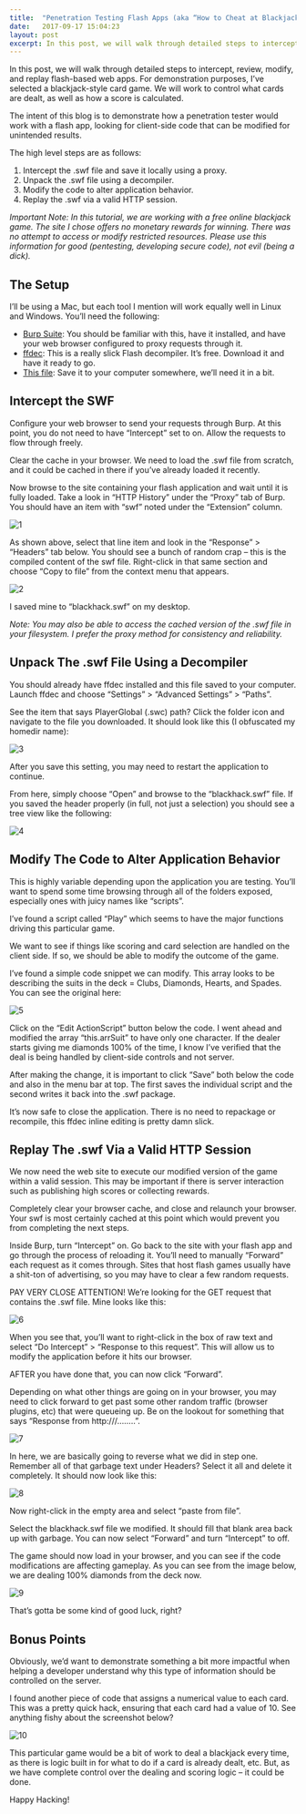 ```yaml
---
title:  "Penetration Testing Flash Apps (aka “How to Cheat at Blackjack”)"
date:   2017-09-17 15:04:23
layout: post
excerpt: In this post, we will walk through detailed steps to intercept, review, modify, and replay flash-based web apps. For demonstration purposes, I’ve selected a blackjack-style card game."
---
```

In this post, we will walk through detailed steps to intercept, review, modify, and replay flash-based web apps. For demonstration purposes, I’ve selected a blackjack-style card game. We will work to control what cards are dealt, as well as how a score is calculated.

The intent of this blog is to demonstrate how a penetration tester would work with a flash app, looking for client-side code that can be modified for unintended results.

The high level steps are as follows:

1. Intercept the .swf file and save it locally using a proxy.
2. Unpack the .swf file using a decompiler.
3. Modify the code to alter application behavior.
4. Replay the .swf via a valid HTTP session.

*Important Note: In this tutorial, we are working with a free online blackjack game. The site I chose offers no monetary rewards for winning. There was no attempt to access or modify restricted resources. Please use this information for good (pentesting, developing secure code), not evil (being a dick).*

## The Setup

I’ll be using a Mac, but each tool I mention will work equally well in Linux and Windows. You’ll need the following:

- [Burp Suite](https://portswigger.net/burp): You should be familiar with this, have it installed, and have your web browser configured to proxy requests through it.
- [ffdec](https://www.free-decompiler.com/flash/): This is a really slick Flash decompiler. It’s free. Download it and have it ready to go.
- [This file](https://fpdownload.macromedia.com/get/flashplayer/updaters/27/playerglobal27_0.swc): Save it to your computer somewhere, we’ll need it in a bit.

## Intercept the SWF

Configure your web browser to send your requests through Burp. At this point, you do not need to have “Intercept” set to on. Allow the requests to flow through freely.

Clear the cache in your browser. We need to load the .swf file from scratch, and it could be cached in there if you’ve already loaded it recently.

Now browse to the site containing your flash application and wait until it is fully loaded. Take a look in “HTTP History” under the “Proxy” tab of Burp. You should have an item with “swf” noted under the “Extension” column.

![1](/images/post-flash/1.png)

As shown above, select that line item and look in the “Response” > “Headers” tab below. You should see a bunch of random crap – this is the compiled content of the swf file. Right-click in that same section and choose “Copy to file” from the context menu that appears.

![2](/images/post-flash/2.png)

I saved mine to “blackhack.swf” on my desktop.

*Note: You may also be able to access the cached version of the .swf file in your filesystem. I prefer the  proxy method for consistency and reliability.*

## Unpack The .swf File Using a Decompiler

You should already have ffdec installed and this file saved to your computer. Launch ffdec and choose “Settings” > “Advanced Settings” > “Paths”.

See the item that says PlayerGlobal (.swc) path? Click the folder icon and navigate to the file you downloaded. It should look like this (I obfuscated my homedir name):

![3](/images/post-flash/3.png)

After you save this setting, you may need to restart the application to continue.

From here, simply choose “Open” and browse to the “blackhack.swf” file. If you saved the header properly (in full, not just a selection) you should see a tree view like the following:

![4](/images/post-flash/4.png)

## Modify The Code to Alter Application Behavior

This is highly variable depending upon the application you are testing. You’ll want to spend some time browsing through all of the folders exposed, especially ones with juicy names like “scripts”.

I’ve found a script called “Play” which seems to have the major functions driving this particular game.

We want to see if things like scoring and card selection are handled on the client side. If so, we should be able to modify the outcome of the game.

I’ve found a simple code snippet we can modify. This array looks to be describing the suits in the deck = Clubs, Diamonds, Hearts, and Spades. You can see the original here:

![5](/images/post-flash/5.png)

Click on the “Edit ActionScript” button below the code. I went ahead and modified the array “this.arrSuit” to have only one character. If the dealer starts giving me diamonds 100% of the time, I know I’ve verified that the deal is being handled by client-side controls and not server.

After making the change, it is important to click “Save” both below the code and also in the menu bar at top. The first saves the individual script and the second writes it back into the .swf package.

It’s now safe to close the application. There is no need to repackage or recompile, this ffdec inline editing is pretty damn slick.

## Replay The .swf Via a Valid HTTP Session

We now need the web site to execute our modified version of the game within a valid session. This may be important if there is server interaction such as publishing high scores or collecting rewards.

Completely clear your browser cache, and close and relaunch your browser. Your swf is most certainly cached at this point which would prevent you from completing the next steps.

Inside Burp, turn “Intercept” on. Go back to the site with your flash app and go through the process of reloading it. You’ll need to manually “Forward” each request as it comes through. Sites that host flash games usually have a shit-ton of advertising, so you may have to clear a few random requests.

PAY VERY CLOSE ATTENTION! We’re looking for the GET request that contains the .swf file. Mine looks like this:

![6](/images/post-flash/6.png)

When you see that, you’ll want to right-click in the box of raw text and select “Do Intercept” > “Response to this request”. This will allow us to modify the application before it hits our browser.

AFTER you have done that, you can now click “Forward”.

Depending on what other things are going on in your browser, you may need to click forward to get past some other random traffic (browser plugins, etc) that were queueing up. Be on the lookout for something that says “Response from http:///……..<your swf file>”.

![7](/images/post-flash/7.png)

In here, we are basically going to reverse what we did in step one. Remember all of that garbage text under Headers? Select it all and delete it completely. It should now look like this:

![8](/images/post-flash/8.png)

Now right-click in the empty area and select “paste from file”.

Select the blackhack.swf file we modified. It should fill that blank area back up with garbage. You can now select “Forward” and turn “Intercept” to off.

The game should now load in your browser, and you can see if the code modifications are affecting gameplay. As you can see from the image below, we are dealing 100% diamonds from the deck now.

![9](/images/post-flash/9.png)

That’s gotta be some kind of good luck, right?

## Bonus Points

Obviously, we’d want to demonstrate something a bit more impactful when helping a developer understand why this type of information should be controlled on the server.

I found another piece of code that assigns a numerical value to each card. This was a pretty quick hack, ensuring that each card had a value of 10. See anything fishy about the screenshot below?

![10](/images/post-flash/10.png)

This particular game would be a bit of work to deal a blackjack every time, as there is logic built in for what to do if a card is already dealt, etc. But, as we have complete control over the dealing and scoring logic – it could be done.

Happy Hacking!


